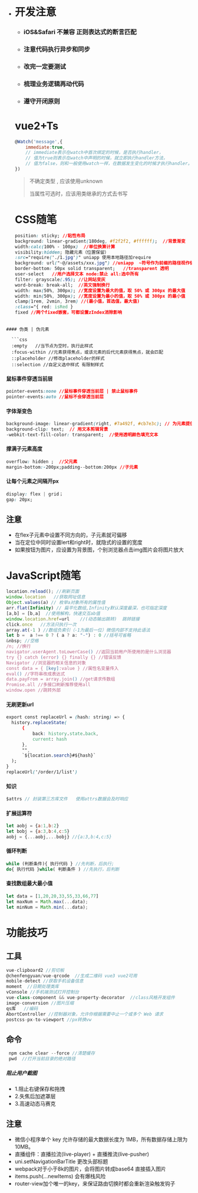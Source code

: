- # 开发注意

  * ### iOS&Safari 不兼容 正则表达式的断言匹配

  * ### 注意代码执行异步和同步

  * ### 改完一定要测试

  * ### 梳理业务逻辑再动代码

  * ### 遵守开闭原则

  

  # vue2+Ts

  ```js
  @Watch('message',{
      immediate:true,    
      // immediate表示在watch中首次绑定的时候，是否执行handler，
      // 值为true则表示在watch中声明的时候，就立即执行handler方法，
      // 值为false，则和一般使用watch一样，在数据发生变化的时候才执行handler。
  })
  ```

  >  不确定类型 , 应该使用unknown 
  >
  >  当属性可选时，应该用类继承的方式去书写

  

  # CSS随笔

  ```css
  position: sticky; //粘性布局	
  background: linear-gradient(180deg, #f2f2f2, #ffffff);  //背景渐变
  width:calc(100% - 100px)  //单位换算计算
  visibility:hidden; 隐藏元素（位置保留）
  :src="require('./1.jpg')" uniapp 使用本地路径加require
  background: url("~@/assets/xxx.jpg") //uniapp  ~符号作为前缀的路径视作依赖模块而去解析
  border-bottom: 50px solid transparent;   //transparent 透明
  user-select   //用户选择文本 node:禁止 all:选中所有
  filter: grayscale(.95); //让网站变灰
  word-break: break-all;  //英文强制换行
  width: max(50%, 300px); //宽度设置为最大的值，取 50% 或 300px 的最大值
  width: min(50%, 300px); //宽度设置为最小的值，取 50% 或 300px 的最小值
  clamp(1rem, 2vmin, 3rem) //(最小值，首选值，最大值)
  :class="{ red: isRed }
  fixed //两个fixed嵌套，可都设置zIndex消除影响
  ```
```
  
#### 伪类 | 伪元素
  
  ```css
  :empty   //当节点为空时，执行此样式
  :focus-within //元素获得焦点，或该元素的后代元素获得焦点，就会匹配
  ::placeholder //修改placeholder的样式
  ::selection //自定义选中样式 有限制样式
```

#### 鼠标事件穿透当前层

  ```css
  pointer-events:none //鼠标事件穿透当前层 | 禁止鼠标事件
  pointer-events:auto //鼠标不会穿透当前层
  ```

#### 字体渐变色

  ```css
  background-image: linear-gradient(right, #7a492f, #cb7e3c); // 为元素提供渐变色背景
  background-clip: text;  // 用文本剪辑背景
  -webkit-text-fill-color: transparent;  //使用透明颜色填充文本  
  ```

#### 撑满子元素高度

  ```css
  overflow: hidden ;  //父元素  
  margin-bottom:-200px;padding--bottom:200px //子元素
  ```



#### 让每个元素之间隔开px

  ```css
  display: flex | grid；
  gap: 20px;
  ```





## 注意

  * 在flex子元素中设置不同方向的，子元素就可偏移
  * 当在定位中同时设置lert和right时，就隐式的设置的宽度
* 如果按钮为图片，应设置为背景图，个别浏览器点击img图片会将图片放大
  

  
# JavaScript随笔

  ```javascript
  location.reload(); //刷新页面
  window.location   //获取网址信息
  Object.values(a) // 枚举a对象所有的属性值
  arr.flat(Infinity) // 扁平化数组,Infinity默认深度最深，也可指定深度
  [a,b] = [b,a]  //使用解构，快速交互ab值
  window.location.href=url    //(动态输出跳转)  跳转链接
  click.once   //方法只执行一次
  array.at(-1 ) //数组负索引（-1为最后一位）微信内部不支持此语法
  let b =  a !== 0 ? ( a ? a: "-") : 0 //括号可省略
  &nbsp; //空格
  /n; //换行
  navigator.userAgent.toLowerCase() //返回当前用户所使用的是什么浏览器
  try {} catch (error) {} finally {} //错误反馈
  Navigator //浏览器的相关信息的对象
  const data = { [key]:value } //属性名变量传入
  eval() //字符串改成表达式
  data.payFrom = array.join() //get请求传数组
  Promise.all //多接口刷新推荐使用all
  window.open //跳转外部
  ```

#### 无刷更新url

  ```css
export const replaceUrl = (hash: string) => {
	history.replaceState(
		{
			back: history.state.back,
			current: hash
		},
		"",
		`${location.search}#${hash}`
	);
}
 replaceUrl('/order/1/list')
  ```



#### 知识

  ```javascript
  $attrs // 封装第三方库文件   使用attrs数据会及时响应
  
  ```

#### 扩展运算符

  ```js
  let aobj = {a:1,b:2}
  let bobj = {a:3,b:4,c:5}
  aobj = {...aobj,...bobj} //{a:3,b:4,c:5}
  
  ```

#### 循环判断

  ```js
  while (判断条件){ 执行代码 } //先判断，后执行;
  do{ 执行代码 }while( 判断条件 ) //先执行，后判断
  
  ```



#### 查找数组最大最小值

  ```javascript
  let data = [1,20,20,33,55,33,66,77]
  let maxNum = Math.max(...data);
  let minNum = Math.min(...data);
  
  ```





# 功能技巧

## 工具

  ```js
  vue-clipboard2 //剪切板
  @chenfengyuan/vue-qrcode  //生成二维码 vue3 vue2可用
  mobile-detect //获取手机设备信息
  moment  //日期处理类库
  vConsole //手机端测试打开控制台
  vue-class-component && vue-property-decorator  //class风格开发组件 
  image-conversion //图片压缩
  qs库   //编码
  AbortController //控制器对象，允许你根据需要中止一个或多个 Web 请求
  postcss-px-to-viewport //px转换vw
  
  ```



## 命令

  ```js
   npm cache clear --force //清楚缓存
   pwd  //打开当前目录的绝对路径
  
  ```



##### 阻止用户截图

  * 1.阻止右键保存和拖拽
  * 2.失焦后加遮罩层
* 3.高速动态马赛克
  
## 注意

  - 微信小程序单个 key 允许存储的最大数据长度为 1MB，所有数据存储上限为 10MB。
  - 直播组件：直播拉流(live-player) + 直播推流(live-pusher)
  - uni.setNavigationBarTitle 更改头部标题
  - webpack对于小于8k的图片，会将图片转成base64 直接插入图片 
  - items.push(...newItems)  会有爆栈风险
  - router-view加个唯一的key，来保证路由切换时都会重新渲染触发钩子